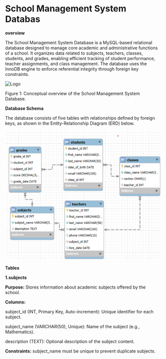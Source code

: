 
# School Management System Databas

**overview**

The School Management System Database is a MySQL-based relational database designed to manage core academic and administrative functions of a school. It organizes data related to subjects, teachers, classes, students, and grades, enabling efficient tracking of student performance, teacher assignments, and class management. The database uses the InnoDB engine to enforce referential integrity through foreign key constraints.


![Logo](https://smartstudent.app/media/2022/09/managment-software.png)

Figure 1: Conceptual overview of the School Management System Database.

**Database Schema**

The database consists of five tables with relationships defined by foreign keys, as shown in the Entity-Relationship Diagram (ERD) below.


![Logo](https://github.com/12345kumar/school_managment_system/blob/main/school_mangment_database/Screenshot%202025-07-24%20111237.png?raw=true)

**Tables**

**1.subjects**

 **Purpose:**
 Stores information about academic subjects offered by the school.

 **Columns:**

subject_id (INT, Primary Key, Auto-increment): Unique identifier for each subject.



subject_name (VARCHAR(50), Unique): Name of the subject (e.g., Mathematics).



description (TEXT): Optional description of the subject content.

**Constraints:**
subject_name must be unique to prevent duplicate subjects.
